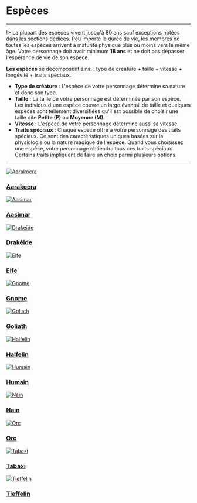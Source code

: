 # Espèces <!-- {docsify-ignore} -->

---

!> La plupart des espèces vivent jusqu'à 80 ans sauf exceptions notées dans les sections dédiées. Peu importe la durée de vie, les membres de toutes les espèces arrivent à maturité physique plus ou moins vers le même âge. Votre personnage doit avoir minimum **18 ans** et ne doit pas dépasser l'espérance de vie de son espèce.

**Les espèces** se décomposent ainsi : type de créature + taille + vitesse + longévité + traits spéciaux.

- **Type de créature** : L'espèce de votre personnage détermine sa nature et donc son type.
- **Taille** : La taille de votre personnage est déterminée par son espèce. Les individus d'une espèce couvre un large évantail de taille et quelques espèces sont tellement diversifiées qu'il est possible de choisir une taille dite **Petite (P)** ou **Moyenne (M)**.
- **Vitesse** : L'espèce de votre personnage détermine aussi sa vitesse.
- **Traits spéciaux** : Chaque espèce offre à votre personnage des traits spéciaux. Ce sont des caractéristiques uniques basées sur la physiologie ou la nature magique de l'espèce. Quand vous choisissez une espèce, votre personnage obtiendra tous ces traits spéciaux. Certains traits impliquent de faire un choix parmi plusieurs options.

---

<div class="gallery">
  <div class="gallery-item">
    <a href="/SiteOdyssee/#/espèces/aarakocra">
      <img src="_media\especes\pres-aarakocra.png" alt="Aarakocra" data-no-zoom>
      <h3>Aarakocra</h3>
    </a>
  </div>
  <div class="gallery-item">
    <a href="/SiteOdyssee/#/espèces/aasimar">
      <img src="_media\especes\pres-aasimar.png" alt="Aasimar" data-no-zoom>
      <h3>Aasimar</h3>
    </a>
  </div>
  <div class="gallery-item">
    <a href="/SiteOdyssee/#/espèces/drakeide">
      <img src="_media\especes\pres-drakeide.png" alt="Drakéide" data-no-zoom>
      <h3>Drakéide</h3>
    </a>
  </div>
  <div class="gallery-item">
    <a href="/SiteOdyssee/#/espèces/elfe">
      <img src="_media\especes\pres-elfe.png" alt="Elfe" data-no-zoom>
      <h3>Elfe</h3>
    </a>
  </div>
  <div class="gallery-item">
    <a href="/SiteOdyssee/#/espèces/gnome">
      <img src="_media\especes\pres-gnome.png" alt="Gnome" data-no-zoom>
      <h3>Gnome</h3>
    </a>
  </div>
  <div class="gallery-item">
    <a href="/SiteOdyssee/#/espèces/goliath">
      <img src="_media\especes\pres-goliath.png" alt="Goliath" data-no-zoom>
      <h3>Goliath</h3>
    </a>
  </div>
  <div class="gallery-item">
    <a href="/SiteOdyssee/#/espèces/halfelin">
      <img src="_media\especes\pres-halfelin.png" alt="Halfelin" data-no-zoom>
      <h3>Halfelin</h3>
    </a>
  </div>
  <div class="gallery-item">
    <a href="/SiteOdyssee/#/espèces/humain">
      <img src="_media\especes\pres-humain.png" alt="Humain" data-no-zoom>
      <h3>Humain</h3>
    </a>
  </div>
  <div class="gallery-item">
    <a href="/SiteOdyssee/#/espèces/nain">
      <img src="_media\especes\pres-nain.png" alt="Nain" data-no-zoom>
      <h3>Nain</h3>
    </a>
  </div>
  <div class="gallery-item">
    <a href="/SiteOdyssee/#/espèces/orc">
      <img src="_media\especes\pres-orc.png" alt="Orc" data-no-zoom>
      <h3>Orc</h3>
    </a>
  </div>
  <div class="gallery-item">
    <a href="/SiteOdyssee/#/espèces/tabaxi">
      <img src="_media\especes\pres-tabaxi.png" alt="Tabaxi" data-no-zoom>
      <h3>Tabaxi</h3>
    </a>
  </div>
  <div class="gallery-item">
    <a href="/SiteOdyssee/#/espèces/tieffelin">
      <img src="_media\especes\pres-tieffelin.png" alt="Tieffelin" data-no-zoom>
      <h3>Tieffelin</h3>
    </a>
  </div>
</div>